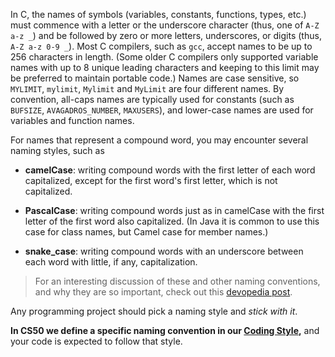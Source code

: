 In C, the names of symbols (variables, constants, functions, types, etc.) must commence with a letter or the underscore character (thus, one of `A-Z a-z _`) and be followed by zero or more letters, underscores, or digits (thus, `A-Z a-z 0-9 _`).
Most C compilers, such as `gcc`, accept names to be up to 256 characters in length.
(Some older C compilers only supported variable names with up to 8 unique leading characters and keeping to this limit may be preferred to maintain portable code.)
Names are case sensitive, so `MYLIMIT`, `mylimit`, `Mylimit` and `MyLimit` are four different names.
By convention, all-caps names are typically used for constants (such as `BUFSIZE`, `AVAGADROS_NUMBER`, `MAXUSERS`),
and lower-case names are used for variables and function names.

For names that represent a compound word, you may encounter several naming styles, such as

* **camelCase**: writing compound words with the first letter of each word capitalized, except for the first word's first letter, which is not capitalized.

* **PascalCase**: writing compound words just as in camelCase with the first letter of the first word also capitalized.
(In Java it is common to use this case for class names, but Camel case for member names.)

* **snake\_case**: writing compound words with an underscore between each word with little, if any, capitalization.

> For an interesting discussion of these and other naming conventions, and why they are so important, check out this [devopedia post](https://devopedia.org/naming-conventions).

Any programming project should pick a naming style and *stick with it*.

**In CS50 we define a specific naming convention in our [Coding Style](https://github.com/CS50DartmouthSP25/home/blob/main/logistics/style.md),**
and your code is expected to follow that style.
